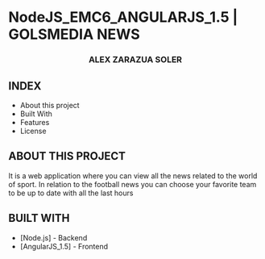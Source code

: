 # NodeJS_EMC6_ANGULARJS_1.5 | GOLSMEDIA NEWS 

<p align="center">

  <h3 align="center"><strong>ALEX ZARAZUA SOLER</strong></h3>

</p>

## INDEX

* About this project
* Built With
* Features
* License

         
## ABOUT THIS PROJECT 

 It is a web application where you can view all the news related to the world of sport.
In relation to the football news you can choose your favorite team to be up to date with all the last hours

## BUILT WITH

* [Node.js] - Backend
* [AngularJS_1.5] - Frontend


